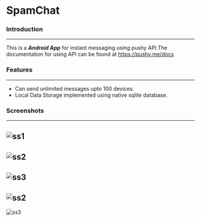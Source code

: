 # SpamChat

### Introduction
-----------

This is a ***Android App*** for instant messaging using pushy API.The documentation for using API can be found at https://pushy.me/docs

### Features
___________

* Can send unlimited messages upto 100 devices.
* Local Data Storage implemented using native sqlite database.

### Screenshots
_________

![ss1](https://github.com/sacOO7/Spamchat/blob/master/app/ss/device-2016-07-10-153808.png)
-----------
![ss2](https://github.com/sacOO7/Spamchat/blob/master/app/ss/device-2016-07-10-153857.png)
-----------
![ss3](https://github.com/sacOO7/Spamchat/blob/master/app/ss/device-2016-07-10-153954.png)
-----------
![ss2](https://github.com/sacOO7/Spamchat/blob/master/app/ss/device-2016-07-10-154024.png)
-----------
![ss3](https://github.com/sacOO7/Spamchat/blob/master/app/ss/device-2016-07-10-154422.png)
